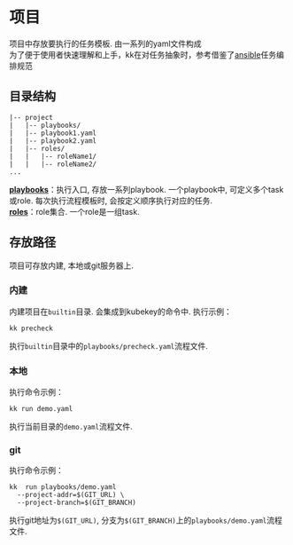 # 项目
项目中存放要执行的任务模板. 由一系列的yaml文件构成  
为了便于使用者快速理解和上手，kk在对任务抽象时，参考借鉴了[ansible](https://github.com/ansible/ansible)任务编排规范
## 目录结构
```text
|-- project
|   |-- playbooks/  
|   |-- playbook1.yaml  
|   |-- playbook2.yaml  
|   |-- roles/
|   |   |-- roleName1/    
|   |   |-- roleName2/    
...
```
**[playbooks](002-playbook.md)**：执行入口, 存放一系列playbook. 一个playbook中, 可定义多个task或role. 每次执行流程模板时, 会按定义顺序执行对应的任务.   
**[roles](003-role.md)**：role集合. 一个role是一组task.
## 存放路径
项目可存放内建, 本地或git服务器上. 
### 内建
内建项目在`builtin`目录. 会集成到kubekey的命令中. 
执行示例：
```shell
kk precheck
```
执行`builtin`目录中的`playbooks/precheck.yaml`流程文件. 
### 本地
执行命令示例：
```shell
kk run demo.yaml
```
执行当前目录的`demo.yaml`流程文件. 
### git
执行命令示例：
```shell
kk  run playbooks/demo.yaml
  --project-addr=$(GIT_URL) \
  --project-branch=$(GIT_BRANCH)
```
执行git地址为`$(GIT_URL)`, 分支为`$(GIT_BRANCH)`上的`playbooks/demo.yaml`流程文件. 
